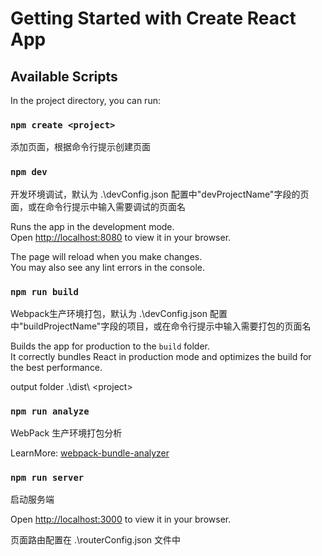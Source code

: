 # Getting Started with Create React App


## Available Scripts

In the project directory, you can run:

### `npm create <project>`

添加页面，根据命令行提示创建页面


### `npm dev`

开发环境调试，默认为 .\devConfig.json 配置中"devProjectName"字段的页面，或在命令行提示中输入需要调试的页面名

Runs the app in the development mode.\
Open [http://localhost:8080](http://localhost:8080) to view it in your browser.

The page will reload when you make changes.\
You may also see any lint errors in the console.

### `npm run build`

Webpack生产环境打包，默认为 .\devConfig.json 配置中"buildProjectName"字段的项目，或在命令行提示中输入需要打包的页面名

Builds the app for production to the `build` folder.\
It correctly bundles React in production mode and optimizes the build for the best performance.

output folder .\dist\ \<project>

### `npm run analyze`

WebPack 生产环境打包分析

LearnMore:
[webpack-bundle-analyzer](https://www.npmjs.com/package/webpack-bundle-analyzer)


### `npm run server`

启动服务端

Open [http://localhost:3000](http://localhost:3000) to view it in your browser.

页面路由配置在 .\routerConfig.json 文件中
